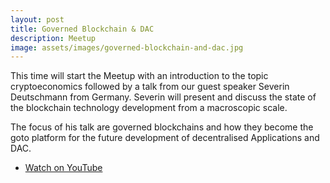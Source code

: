 ```yaml
---
layout: post
title: Governed Blockchain & DAC
description: Meetup
image: assets/images/governed-blockchain-and-dac.jpg
---
```


This time will start the Meetup with an introduction to the topic cryptoeconomics followed by a talk from our guest speaker Severin Deutschmann from Germany. Severin will present and discuss the state of the blockchain technology development from a macroscopic scale.

The focus of his talk are governed blockchains and how they become the goto platform for the future development of decentralised Applications and DAC.

<!-- <div class="box alt">
  <div class="videowrapper">
    <iframe width="560" height="315" src="https://www.youtube-nocookie.com/embed/RBqKIFo6GN8?rel=0" frameborder="0" allow="autoplay; encrypted-media" allowfullscreen></iframe>
  </div>
</div> -->

<ul class="actions vertical">
  <li><a href="https://youtu.be/RBqKIFo6GN8" class="button fit icon fa-youtube">Watch on YouTube</a></li>
</ul>
